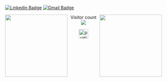 [![Linkedin Badge](https://img.shields.io/badge/-pratishthaabrol-blue?style=flat-square&logo=Linkedin&logoColor=white&link=https://www.linkedin.com/in/pratishtha-abrol/)](https://www.linkedin.com/in/pratishtha-abrol/)
[![Gmail Badge](https://img.shields.io/badge/-pratishthaabrol@gmail.com-c14438?style=flat-square&logo=Gmail&logoColor=white&link=mailto:pratishthaabrol@gmail.com)](mailto:pratishthaabrol@gmail.com)

<!-- <p  align="center"><img height="500" src = "https://github.com/pratishtha-abrol/pratishtha-abrol/blob/master/2.gif"></p> -->

<img align="left" height="200px" src="https://github-readme-stats.vercel.app/api?username=pratishtha-abrol&show_icons=true&count_private=true" />
<img align="right" height="200px" src="https://github-readme-stats.vercel.app/api/top-langs/?username=pratishtha-abrol" />

<p align="center"> 
  Visitor count<br>
  <img src="https://profile-counter.glitch.me/pratishtha-abrol/count.svg" />
</p>

<p align="center">
<a href="https://linkedin.com/in/satyam3976" target="blank"><img align="center" src="https://cdn.jsdelivr.net/npm/simple-icons@3.0.1/icons/linkedin.svg" alt="pratishtha-abrol" height="30" width="30" /></a>
</p> 

<!--
**pratishtha-abrol/pratishtha-abrol** is a ✨ _special_ ✨ repository because its `README.md` (this file) appears on your GitHub profile.
Here are some ideas to get you started:
- 🔭 I’m currently working on ...
- 🌱 I’m currently learning ...
- 👯 I’m looking to collaborate on ...
- 🤔 I’m looking for help with ...
- 💬 Ask me about ...
- 📫 How to reach me: ...
- 😄 Pronouns: ...
- ⚡ Fun fact: ... 
-->


